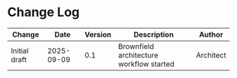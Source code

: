 # Change Log
| Change | Date | Version | Description | Author |
| - | - | - | - | - |
| Initial draft | 2025-09-09 | 0.1 | Brownfield architecture workflow started | Architect |
